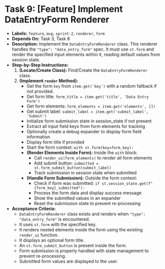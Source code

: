 # Task 9: [Feature] Implement DataEntryForm Renderer

*   **Labels:** `feature`, `mvp`, `sprint-2`, `renderer`, `form`
*   **Depends On:** Task 3, Task 8
*   **Description:** Implement the `DataEntryFormRenderer` class. This renderer handles the `"type": "data_entry_form"` spec. It must use `st.form` and render the specified input elements within it, reading default values from session state.
*   **Step-by-Step Instructions:**
    1.  **(Locate/Create Class):** Find/Create the `DataEntryFormRenderer` class.
    2.  **(Implement `render` Method):**
        *   Get the form `key` from `item.get('key')` with a random fallback if not provided.
        *   Get form title: `form_title = item.get('title', 'Data Entry Form')` 
        *   Get form elements: `form_elements = item.get('elements', [])`
        *   Get submit label: `submit_label = item.get('submit_label', 'Submit')`
        *   Initialize form submission state in session_state if not present
        *   Extract all input field keys from form elements for tracking
        *   Optionally create a debug expander to display form field information
        *   Display form title if provided
        *   Start the form context: `with st.form(key=form_key):`
        *   **(Render Elements Inside Form):** Inside the `with` block:
            *   Call `render_ui(form_elements)` to render all form elements
            *   Add submit button: `submitted = st.form_submit_button(submit_label)`
            *   Track submission in session state when submitted
        *   **(Handle Form Submission):** Outside the form context:
            *   Check if form was submitted: `if st.session_state.get(f"{form_key}_submitted"):`
            *   Process the form data and display success message
            *   Show the submitted values in an expander
            *   Reset the submission state to prevent re-processing
*   **Acceptance Criteria:**
    *   `DataEntryFormRenderer` class exists and renders when `"type": "data_entry_form"` is encountered.
    *   It uses `st.form` with the specified key.
    *   It renders nested elements inside the form using the existing `render_ui` function.
    *   It displays an optional form title.
    *   An `st.form_submit_button` is present inside the form.
    *   Form submission is properly handled with state management to prevent re-processing.
    *   Submitted form values are displayed to the user.
